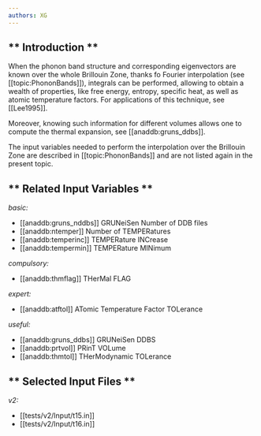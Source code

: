 ```yaml
---
authors: XG
---
```


## ** Introduction **

When the phonon band structure and corresponding eigenvectors are known over
the whole Brillouin Zone, thanks fo Fourier interpolation (see
[[topic:PhononBands]]), integrals can be performed, allowing to obtain a
wealth of properties, like free energy, entropy, specific heat, as well as
atomic temperature factors. For applications of this technique, see
[[Lee1995]].

Moreover, knowing such information for different volumes allows one to compute
the thermal expansion, see [[anaddb:gruns_ddbs]].

The input variables needed to perform the interpolation over the Brillouin
Zone are described in [[topic:PhononBands]] and are not listed again in the
present topic.



## ** Related Input Variables **

*basic:*

- [[anaddb:gruns_nddbs]]  GRUNeiSen Number of DDB files
- [[anaddb:ntemper]]  Number of TEMPERatures
- [[anaddb:temperinc]]  TEMPERature INCrease
- [[anaddb:tempermin]]  TEMPERature MINimum
 
*compulsory:*

- [[anaddb:thmflag]]  THerMal FLAG
 
*expert:*

- [[anaddb:atftol]]  ATomic Temperature Factor TOLerance
 
*useful:*

- [[anaddb:gruns_ddbs]]  GRUNeiSen DDBS
- [[anaddb:prtvol]]  PRinT VOLume
- [[anaddb:thmtol]]  THerModynamic TOLerance
 

## ** Selected Input Files **

*v2:*

- [[tests/v2/Input/t15.in]]
- [[tests/v2/Input/t16.in]]
 

